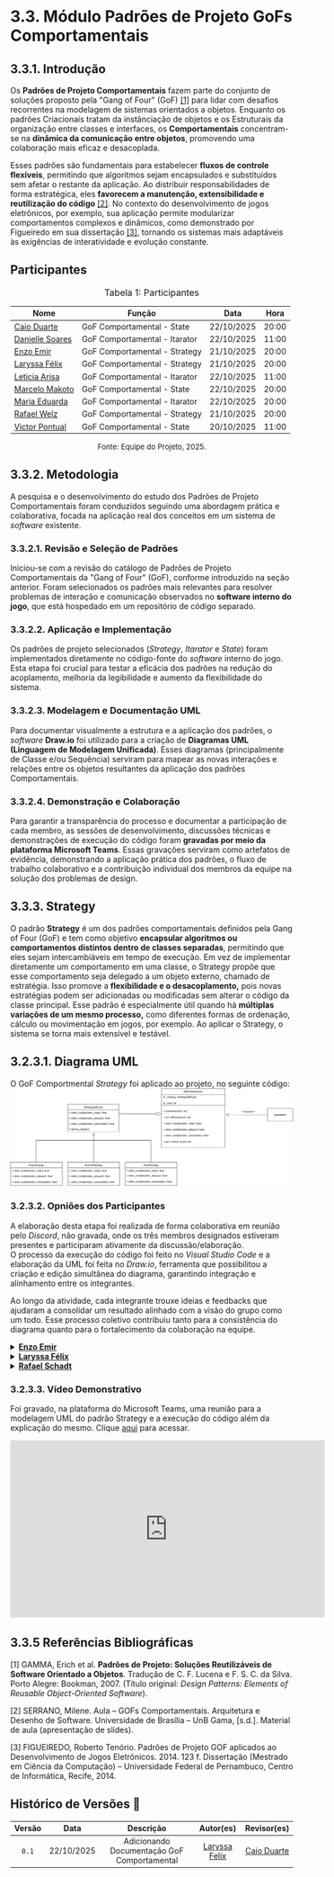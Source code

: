 # 3.3. Módulo Padrões de Projeto GoFs Comportamentais

## 3.3.1. Introdução

Os **Padrões de Projeto Comportamentais** fazem parte do conjunto de soluções proposto pela "Gang of Four" (GoF) <a href="#REF1">[1]</a> para lidar com desafios recorrentes na modelagem de sistemas orientados a objetos. Enquanto os padrões Criacionais tratam da instânciação de objetos e os Estruturais da organização entre classes e interfaces, os **Comportamentais** concentram-se na **dinâmica da comunicação entre objetos**, promovendo uma colaboração mais eficaz e desacoplada.

Esses padrões são fundamentais para estabelecer **fluxos de controle flexíveis**, permitindo que algoritmos sejam encapsulados e substituídos sem afetar o restante da aplicação. Ao distribuir responsabilidades de forma estratégica, eles **favorecem a manutenção, extensibilidade e reutilização do código** <a href="#REF2">[2]</a>. No contexto do desenvolvimento de jogos eletrônicos, por exemplo, sua aplicação permite modularizar comportamentos complexos e dinâmicos, como demonstrado por Figueiredo em sua dissertação <a href="#REF3">[3]</a>, tornando os sistemas mais adaptáveis às exigências de interatividade e evolução constante.

## Participantes

<font size="3"><p style="text-align: center">Tabela 1: Participantes</p></font>

<div align="center">
<table>
  <thead>
    <tr>
      <th>Nome</th>
      <th>Função</th>
      <th>Data</th>
      <th>Hora</th>
    </tr>
  </thead>
  <tbody>
    <tr>
      <td><a href="https://github.com/caioduart3">Caio Duarte</a></td>
      <td>GoF Comportamental - State</td>
      <td>22/10/2025</td>
      <td>20:00</td>
    </tr>
    <tr>
      <td><a href="https://github.com/danielle-soaress">Danielle Soares</a></td>
      <td>GoF Comportamental - Itarator</td>
      <td>22/10/2025</td>
      <td>11:00</td>
    </tr>
    <tr>
      <td><a href="https://github.com/EnzoEmir">Enzo Emir</a></td>
      <td>GoF Comportamental - Strategy</td>
      <td>21/10/2025</td>
      <td>20:00</td>
    </tr>
    <tr>
      <td><a href="https://github.com/felixlaryssa">Laryssa Félix</a></td>
      <td>GoF Comportamental -  Strategy</td>
      <td>21/10/2025</td>
      <td>20:00</td>
    </tr>
    <tr>
      <td><a href="https://github.com/Leticia-Arisa-K-Higa">Leticia Arisa</a></td>
      <td>GoF Comportamental - Itarator</td>
      <td>22/10/2025</td>
      <td>11:00</td>
    </tr>
    <tr>
      <td><a href="https://github.com/MM4k">Marcelo Makoto</a></td>
      <td>GoF Comportamental - State</td>
      <td>22/10/2025</td>
      <td>20:00</td>
    </tr>
    <tr>
      <td><a href="https://github.com/dudaa28">Maria Eduarda</a></td>
      <td>GoF Comportamental - Itarator</td>
      <td>22/10/2025</td>
      <td>20:00</td>
    </tr>
    <tr>
      <td><a href="https://github.com/RafaelSchadt">Rafael Welz</a></td>
      <td>GoF Comportamental - Strategy</td>
      <td>21/10/2025</td>
      <td>20:00</td>
    </tr>
    <tr>
      <td><a href="https://github.com/VictorPontual">Victor Pontual</a></td>
      <td>GoF Comportamental - State</td>
      <td>20/10/2025</td>
      <td>11:00</td>
    </tr>
  </tbody>
</table>
</div>

<font size="2"><p style="text-align: center">Fonte: Equipe do Projeto, 2025.</p></font>


## 3.3.2. Metodologia

A pesquisa e o desenvolvimento do estudo dos Padrões de Projeto Comportamentais foram conduzidos seguindo uma abordagem prática e colaborativa, focada na aplicação real dos conceitos em um sistema de *software* existente.

### 3.3.2.1. Revisão e Seleção de Padrões
Iniciou-se com a revisão do catálogo de Padrões de Projeto Comportamentais da "Gang of Four" (GoF), conforme introduzido na seção anterior. Foram selecionados os padrões mais relevantes para resolver problemas de interação e comunicação observados no **software interno do jogo**, que está hospedado em um repositório de código separado.

### 3.3.2.2. Aplicação e Implementação
Os padrões de projeto selecionados (*Strategy*, *Itarator* e *State*) foram implementados diretamente no código-fonte do *software* interno do jogo. Esta etapa foi crucial para testar a eficácia dos padrões na redução do acoplamento, melhoria da legibilidade e aumento da flexibilidade do sistema.

### 3.3.2.3. Modelagem e Documentação UML
Para documentar visualmente a estrutura e a aplicação dos padrões, o *software* **Draw.io** foi utilizado para a criação de **Diagramas UML (Linguagem de Modelagem Unificada)**. Esses diagramas (principalmente de Classe e/ou Sequência) serviram para mapear as novas interações e relações entre os objetos resultantes da aplicação dos padrões Comportamentais.

### 3.3.2.4. Demonstração e Colaboração
Para garantir a transparência do processo e documentar a participação de cada membro, as sessões de desenvolvimento, discussões técnicas e demonstrações de execução do código foram **gravadas por meio da plataforma Microsoft Teams**. Essas gravações serviram como artefatos de evidência, demonstrando a aplicação prática dos padrões, o fluxo de trabalho colaborativo e a contribuição individual dos membros da equipe na solução dos problemas de design.

## **3.3.3. Strategy**

O padrão **Strategy** é um dos padrões comportamentais definidos pela Gang of Four (GoF) e tem como objetivo **encapsular algoritmos ou comportamentos distintos dentro de classes separadas**, permitindo que eles sejam intercambiáveis em tempo de execução.
Em vez de implementar diretamente um comportamento em uma classe, o Strategy propõe que esse comportamento seja delegado a um objeto externo, chamado de estratégia. Isso promove a **flexibilidade e o desacoplamento,** pois novas estratégias podem ser adicionadas ou modificadas sem alterar o código da classe principal.
Esse padrão é especialmente útil quando há **múltiplas variações de um mesmo processo,** como diferentes formas de ordenação, cálculo ou movimentação em jogos, por exemplo. Ao aplicar o Strategy, o sistema se torna mais extensível e testável.

## **3.2.3.1. Diagrama UML**

O GoF Comportmental *Strategy* foi aplicado ao projeto, no seguinte código:
![diretório do código](../assets/GoFsEstruturais/strategy.png)

### 3.2.3.2. Opniões dos Participantes

A elaboração desta etapa foi realizada de forma colaborativa em reunião pelo *Discord*, não gravada,  onde os três membros designados estiveram presentes e participaram ativamente da discussão/elaboração.  
O processo da execução do código foi feito no *Visual Studio Code* e a elaboração da UML foi feita no *Draw.io*, ferramenta que possibilitou a criação e edição simultânea do diagrama, garantindo integração e alinhamento entre os integrantes.  

Ao longo da atividade, cada integrante trouxe ideias e feedbacks que ajudaram a consolidar um resultado alinhado com a visão do grupo como um todo. Esse processo coletivo contribuiu tanto para a consistência do diagrama quanto para o fortalecimento da colaboração na equipe.

<details>
  <summary><strong><a href="https://github.com/EnzoEmir">Enzo Emir</a></strong></summary>
  <p>No início, achei o padrão Composite um pouco confuso de entender, mas com a ajuda dos meus colegas consegui compreender melhor como ele funciona e de que forma poderia ser aplicado ao nosso projeto. No final, percebi que é um padrão muito interessante e útil para organizar a estrutura do código, não só no nosso projeto, mas em praticamente qualquer outro que exija uma hierarquia bem definida entre objetos.</p>
</details>

<details>
  <summary><strong><a href="https://github.com/felixlaryssa">Laryssa Félix</a></strong></summary>
  <p>Assim que comecei a explorar este conteúdo achei um pouco abstrato, mas após ver exemplos práticos que tudo começou a fazer sentido. Percebi que esse padrão é muito útil para organizar as sprites em estruturas hierárquicas, o que deixou nosso código mais limpo e fácil de manter.</p>
</details>

<details>
  <summary><strong><a href="https://github.com/RafaelSchadt">Rafael Schadt</a></strong></summary>
  <p>A implementação do padrão Strategy para as dificuldades do jogo (Easy, Normal, Hard) pareceu desnecessariamente complexa à primeira vista. Questionei a necessidade de múltiplas classes quando uma condicional básica resolvia. No entanto, o valor veio na prática: encapsular cada regra de dificuldade isoladamente garantiu uma estrutura impecável. A adição de novos modos (mesmo que futuramente) se tornou trivial e limpa, confirmando a eficácia e elegância do padrão.</p>
</details>

### 3.2.3.3. Vídeo Demonstrativo

Foi gravado, na plataforma do Microsoft Teams, uma reunião para a modelagem UML do padrão Strategy e a execução do código além da explicação do mesmo. Clique [aqui](https://youtu.be/62f51kDLWNQ?si=3HCpRg2Mn46kOYO0) para acessar.


<iframe width="560" height="315" src="https://www.youtube.com/embed/QKZyKbrpQQ8?si=gybvhCSWl1TLhJGv" title="YouTube video player" frameborder="0" allow="accelerometer; autoplay; clipboard-write; encrypted-media; gyroscope; picture-in-picture; web-share" referrerpolicy="strict-origin-when-cross-origin" allowfullscreen></iframe>

## 3.3.5 Referências Bibliográficas

<a id="REF1">[1] GAMMA, Erich et al. **Padrões de Projeto: Soluções Reutilizáveis de Software Orientado a Objetos**. Tradução de C. F. Lucena e F. S. C. da Silva. Porto Alegre: Bookman, 2007. (Título original: *Design Patterns: Elements of Reusable Object-Oriented Software*).

<a id="REF2">[2] SERRANO, Milene. Aula – GOFs Comportamentais. Arquitetura e Desenho de Software. Universidade de Brasília – UnB Gama, [s.d.]. Material de aula (apresentação de slides).

<a id="REF2">[3] FIGUEIREDO, Roberto Tenório. Padrões de Projeto GOF aplicados ao Desenvolvimento de Jogos Eletrônicos. 2014. 123 f. Dissertação (Mestrado em Ciência da Computação) – Universidade Federal de Pernambuco, Centro de Informática, Recife, 2014.

## Histórico de Versões 📅

| Versão | Data | Descrição | Autor(es) | Revisor(es) |
| :--: | :--: | :--: | :--: | :--: |
| `0.1` | 22/10/2025 | Adicionando Documentação GoF Comportamental | [Laryssa Felix](https://github.com/felixlaryssa) | [Caio Duarte](https://github.com/caioduart3) |